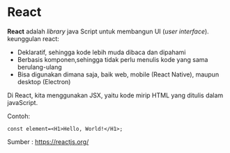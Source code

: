 # React
**React** adalah *library* java Script untuk membangun UI (*user interface*).  
keunggulan react:  
- Deklaratif, sehingga kode lebih muda dibaca dan dipahami
- Berbasis komponen,sehingga tidak perlu menulis kode yang sama berulang-ulang
- Bisa digunakan dimana saja, baik web, mobile (React Native), maupun desktop (Electron)  

Di React, kita menggunakan JSX, yaitu kode mirip HTML yang ditulis dalam javaScript.  

Contoh:
```JSX  
const element=<H1>Hello, World!</H1>;  
```
Sumber : https://reactjs.org/

